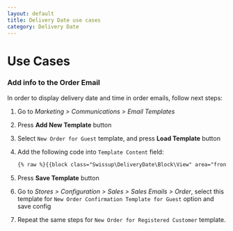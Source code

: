 ```yaml
---
layout: default
title: Delivery Date use cases
category: Delivery Date
---
```


# Use Cases

### Add info to the Order Email

In order to display delivery date and time in order emails, follow next steps:

 1. Go to _Marketing > Communications > Email Templates_
 2. Press **Add New Template** button
 3. Select `New Order for Guest` template, and press **Load Template** button
 5. Add the following code into `Template Content` field:

    ```txt
    {% raw %}{{block class="Swissup\DeliveryDate\Block\View" area="frontend" template="Swissup_DeliveryDate::email/order/view.phtml" order=$order}}{% endraw %}
    ```

 6. Press **Save Template** button
 7. Go to _Stores > Configuration > Sales > Sales Emails > Order_, select this
    template for `New Order Confirmation Template for Guest` option and save
    config
 8. Repeat the same steps for `New Order for Registered Customer` template.
